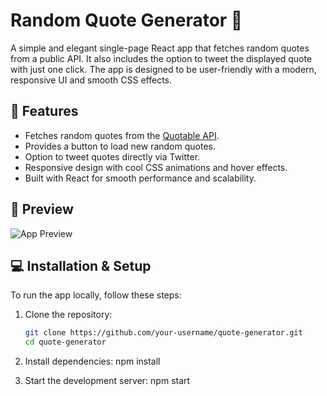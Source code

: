 # Random Quote Generator 🎉

A simple and elegant single-page React app that fetches random quotes from a public API. It also includes the option to tweet the displayed quote with just one click. The app is designed to be user-friendly with a modern, responsive UI and smooth CSS effects.

## 🚀 Features

- Fetches random quotes from the [Quotable API](https://quotable.io).
- Provides a button to load new random quotes.
- Option to tweet quotes directly via Twitter.
- Responsive design with cool CSS animations and hover effects.
- Built with React for smooth performance and scalability.

## 📸 Preview

![App Preview](path-to-your-screenshot.png)

## 💻 Installation & Setup

To run the app locally, follow these steps:

1. Clone the repository:

   ```bash
   git clone https://github.com/your-username/quote-generator.git
   cd quote-generator

2. Install dependencies:
npm install

3. Start the development server:
npm start
